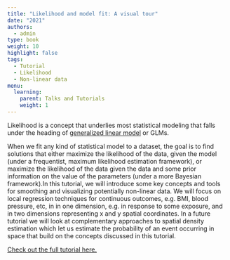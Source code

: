 ```yaml
---
title: "Likelihood and model fit: A visual tour"
date: "2021"
authors:
  - admin
type: book
weight: 10
highlight: false
tags:
  - Tutorial
  - Likelihood
  - Non-linear data
menu:
  learning:
    parent: Talks and Tutorials
    weight: 1
---
```

Likelihood is a concept that underlies most statistical modeling that falls under the heading of [generalized linear model](https://en.wikipedia.org/wiki/Generalized_linear_model) or GLMs. 


When we fit any kind of statistical model to a dataset, the goal is to find solutions that either maximize the likelihood of the data, given the model (under a frequentist, maximum likelihood estimation framework), or maximize the likelihood of the data given the data and some prior information on the value of the parameters (under a more Bayesian framework).In this tutorial, we will introduce some key concepts and tools for smoothing and visualizing potentially non-linear data. We will focus on local regression techniques for continuous outcomes, e.g. BMI, blood pressure, etc, in in one dimension, e.g. in response to some exposure, and in two dimensions representing x and y spatial coordinates. In a future tutorial we will look at complementary approaches to spatial density estimation which let us estimate the probability of an event occurring in space that build on the concepts discussed in this tutorial.

[Check out the full tutorial here.](https://sph-umich.shinyapps.io/modelfit/)